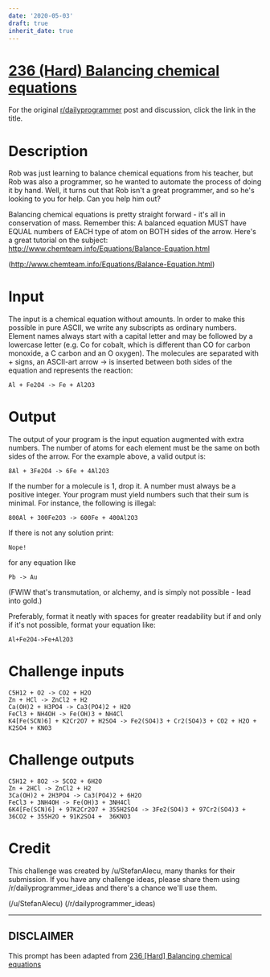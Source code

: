 ```yaml
---
date: '2020-05-03'
draft: true
inherit_date: true
---
```


# [236 (Hard) Balancing chemical equations](https://www.reddit.com/r/dailyprogrammer/comments/3oz82g/20151016_challenge_236_hard_balancing_chemical/)

For the original [r/dailyprogrammer](https://www.reddit.com/r/dailyprogrammer/) post and discussion, click the link in the title.

# Description
Rob was just learning to balance chemical equations from his teacher, but Rob was also a programmer, so he wanted to automate the process of doing it by hand. Well, it turns out that Rob isn't a great programmer, and so he's looking to you for help. Can you help him out?

Balancing chemical equations is pretty straight forward - it's all in conservation of mass. Remember this: A balanced equation MUST have EQUAL numbers of EACH type of atom on BOTH sides of the arrow. Here's a great tutorial on the subject: http://www.chemteam.info/Equations/Balance-Equation.html 

(http://www.chemteam.info/Equations/Balance-Equation.html)
# Input
The input is a chemical equation without amounts. In order to make this possible in pure ASCII, we write any subscripts as ordinary numbers. Element names always start with a capital letter and may be followed by a lowercase letter (e.g. Co for cobalt, which is different than CO for carbon monoxide, a C carbon and an O oxygen). The molecules are separated with + signs, an ASCII-art arrow -> is inserted between both sides of the equation and represents the reaction:


```
Al + Fe2O4 -> Fe + Al2O3
```
# Output
The output of your program is the input equation augmented with extra numbers. The number of atoms for each element must be the same on both sides of the arrow. For the example above, a valid output is:


```
8Al + 3Fe2O4 -> 6Fe + 4Al2O3
```
If the number for a molecule is 1, drop it. A number must always be a positive integer. Your program must yield numbers such that their sum is minimal. For instance, the following is illegal:


```
800Al + 300Fe2O3 -> 600Fe + 400Al2O3
```
If there is not any solution print:


```
Nope!
```
for any equation like


```
Pb -> Au
```
(FWIW that's transmutation, or alchemy, and is simply not possible - lead into gold.) 

Preferably, format it neatly with spaces for greater readability but if and only if it's not possible, format your equation like:


```
Al+Fe2O4->Fe+Al2O3
```
# Challenge inputs

```
C5H12 + O2 -> CO2 + H2O
Zn + HCl -> ZnCl2 + H2
Ca(OH)2 + H3PO4 -> Ca3(PO4)2 + H2O
FeCl3 + NH4OH -> Fe(OH)3 + NH4Cl
K4[Fe(SCN)6] + K2Cr2O7 + H2SO4 -> Fe2(SO4)3 + Cr2(SO4)3 + CO2 + H2O + K2SO4 + KNO3
```
# Challenge outputs

```
C5H12 + 8O2 -> 5CO2 + 6H2O
Zn + 2HCl -> ZnCl2 + H2
3Ca(OH)2 + 2H3PO4 -> Ca3(PO4)2 + 6H2O
FeCl3 + 3NH4OH -> Fe(OH)3 + 3NH4Cl
6K4[Fe(SCN)6] + 97K2Cr2O7 + 355H2SO4 -> 3Fe2(SO4)3 + 97Cr2(SO4)3 + 36CO2 + 355H2O + 91K2SO4 +  36KNO3
```
# Credit
This challenge was created by /u/StefanAlecu, many thanks for their submission. If you have any challenge ideas, please share them using /r/dailyprogrammer_ideas and there's a chance we'll use them.

(/u/StefanAlecu)
(/r/dailyprogrammer_ideas)

----
## **DISCLAIMER**
This prompt has been adapted from [236 [Hard] Balancing chemical equations](https://www.reddit.com/r/dailyprogrammer/comments/3oz82g/20151016_challenge_236_hard_balancing_chemical/
)
